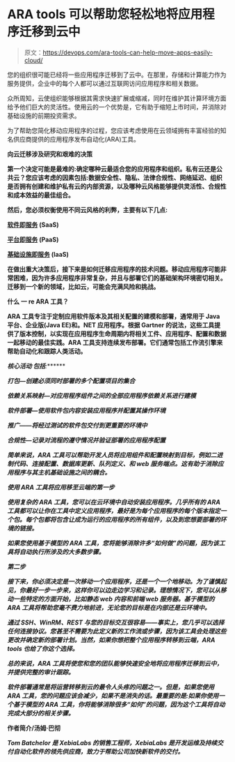 # ARA tools 可以帮助您轻松地将应用程序迁移到云中

> 原文：<https://devops.com/ara-tools-can-help-move-apps-easily-cloud/>

您的组织很可能已经将一些应用程序迁移到了云中。在那里，存储和计算能力作为服务提供，企业中的每个人都可以通过互联网访问应用程序和相关数据。

众所周知，云使组织能够根据其需求快速扩展或缩减，同时在维护其计算环境方面给予他们巨大的灵活性。使用云的一个优势是，它有助于缩短上市时间，并消除对基础设施的前期投资需求。

为了帮助您简化移动应用程序的过程，您应该考虑使用在云领域拥有丰富经验的知名供应商提供的应用程序发布自动化(ARA)工具。

**向云迁移涉及研究和艰难的决策**

**第一个决定可能是最难的:确定哪种云最适合您的应用程序和组织。私有云还是公共云？您应该考虑的因素包括:数据安全性、隐私、法律合规性、网络延迟、组织是否拥有创建和维护私有云的内部资源，以及哪种云风格能够提供灵活性、合规性和成本效益的最佳组合。**

**然后，您必须权衡使用不同云风格的利弊，主要有以下几点:**

**[软件即服务](https://en.wikipedia.org/wiki/Software_as_a_service) (SaaS)**

**[平台即服务](https://en.wikipedia.org/wiki/Platform_as_a_service) (PaaS)**

**[基础设施即服务](https://en.wikipedia.org/wiki/Infrastructure_as_a_service#Service_Models) (IaaS)**

**在做出重大决策后，接下来是如何迁移应用程序的技术问题。移动应用程序可能非常困难，因为许多应用程序非常复杂，并且与部署它们的基础架构环境密切相关。迁移到一个新的领域，比如云，可能会充满风险和挑战。**

****什么** **一** **re ARA 工具？****

****ARA 工具专注于定制应用软件版本及其相关配置的建模和部署，通常用于 Java 平台、企业版(Java EE)和。NET 应用程序。根据 Gartner 的说法，这些工具提供了版本控制，以实现在应用程序生命周期内将相关工件、应用程序、配置和数据一起移动的最佳实践。ARA 工具支持连续发布部署。它们通常包括工作流引擎来帮助自动化和跟踪人类活动。****

*******核心活动*** ***包括******:*******

*****打包—创建必须同时部署的多个配置项目的集合*****

*****依赖关系映射—对应用程序组件之间的全部应用程序依赖关系进行建模*****

*****软件部署—使用软件包内容安装应用程序并配置其操作环境*****

*****推广——将经过测试的软件包交付到更重要的环境中*****

*****合规性—记录对流程的遵守情况并验证部署的应用程序配置*****

*****简单来说，ARA 工具可以帮助开发人员将应用组件和配置映射到目标，例如二进制代码、连接配置、数据库更新、队列定义、和 web 服务端点。这有助于消除应用程序与其主机基础设施之间的耦合。*****

*******使用 ARA 工具将应用移至云端的第一步*******

*******使用复杂的 ARA 工具，您可以在云环境中自动安装应用程序。几乎所有的 ARA 工具都可以让你在工具中定义应用程序，最好是为每个应用程序的每个版本指定一个包。每个包都将包含让成为运行的应用程序的所有组件，以及到您想要部署的环境的链接。*******

*******如果您使用基于模型的 ARA 工具，您将能够消除许多“如何做”的问题，因为该工具将自动执行所涉及的大多数步骤。*******

*********第二步*********

*******接下来，你必须决定是一次移动一个应用程序，还是一个一个地移动。为了谨慎起见，你最好一步一步来，这样你可以边走边学习和记录。理想情况下，您可以从移动一些特定的方面开始，比如静态 web 内容和前端 web 服务器。基于模型的 ARA 工具将帮助您毫不费力地前进，无论您的目标是在内部还是云环境中。*******

*******通过 SSH、WinRM、REST 与您的目标交互很容易——事实上，您几乎可以选择任何连接协议。您甚至不需要为此定义新的工作流或步骤，因为该工具会处理这些更改并确定新的部署计划。当然，如果你想把整个应用程序转移到云端，ARA tools 也给了你这个选择。*******

*******总的来说，ARA 工具将使您和您的团队能够快速安全地将应用程序迁移到云中，并提供完整的审计跟踪。*******

*******软件部署通常是将运营转移到云的最令人头疼的问题之一。但是，如果您使用 ARA 工具，您的问题应该会减少，如果不是消失的话。最重要的是:如果你使用一个基于模型的 ARA 工具，你将能够消除很多“如何”的问题，因为这个工具将自动完成大部分的相关步骤。*******

**********作者简介/汤姆·巴彻**********

*******Tom Batchelor 是 XebiaLabs 的销售工程师，XebiaLabs 是开发运维及持续交付自动化软件的领先供应商，致力于帮助公司加快新软件的交付。*******
